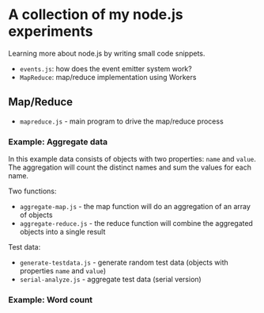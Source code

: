 # A collection of my node.js experiments

Learning more about node.js by writing small code snippets.

* `events.js`: how does the event emitter system work?
* `MapReduce`: map/reduce implementation using Workers

## Map/Reduce

* `mapreduce.js` - main program to drive the map/reduce process

### Example: Aggregate data

In this example data consists of objects with two properties: `name` and `value`. The aggregation will count the distinct names and sum the values for each name.


Two functions:

* `aggregate-map.js` - the map function will do an aggregation of an array of objects
* `aggregate-reduce.js` - the reduce function will combine the aggregated objects into a single result


Test data:

* `generate-testdata.js` - generate random test data (objects with properties `name` and `value`)
* `serial-analyze.js` - aggregate test data (serial version)

### Example: Word count

